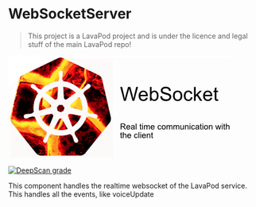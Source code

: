 # WebSocketServer

> This project is a LavaPod project and is under the licence and legal stuff of the main LavaPod repo!

<img src="https://raw.githubusercontent.com/LavaPod/LavaPod/master/images/websocket.png"/>

[![DeepScan grade](https://deepscan.io/api/teams/7825/projects/9913/branches/132221/badge/grade.svg)](https://deepscan.io/dashboard#view=project&tid=7825&pid=9913&bid=132221)

This component handles the realtime websocket of the LavaPod service. \
This handles all the events, like voiceUpdate 